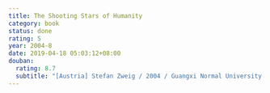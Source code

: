 ```yaml
---
title: The Shooting Stars of Humanity
category: book
status: done
rating: 5
year: 2004-8
date: 2019-04-18 05:03:12+08:00
douban:
  rating: 8.7
  subtitle: "[Austria] Stefan Zweig / 2004 / Guangxi Normal University Press"
---
```



